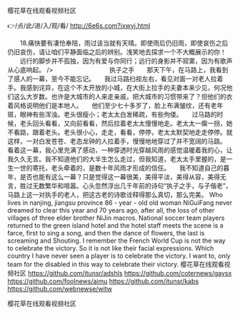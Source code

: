 
樱花草在线观看视频社区




👉/点/此/进/入/观/看/ http://6e6s.com?ixwvj.html




　　18.痛快要有凄怆奉陪，雨过该当就有天晴。即使雨后仍旧雨，即使哀伤之后仍旧哀伤，请让咱们平静面临之后的辨别。浅笑地去探求一个不大概展示的你！
　　远行的脚步并不孤独，因为有爱与你同行；远行的身影并不寂寞，因为有歌声从心底响起。
/>　　　　　　　　　执子之手　　那天下午，在马路上，我看到了感人的一幕，至今不能忘记。　　我过马路扫视左右，看见对面一对老人拉着手。我感到诧异，在这个不太开放的小城，在大街上拉手的夫妻本来少见，何况他们这么大岁数。也许是大城市的人来走亲戚，把大城市的习惯带来了？但他们的衣着风格说明他们是本地人。　　他们至少七十多岁了，脸上布满皱纹，还有老年斑，眼神有些浑浊。老头很瘦小；老太太白发稀疏，有些佝偻。　　过马路的时候，老头回头看看，又向前看看，然后拉着老太太慢慢地走。老太太一瘸一拐，她不看路，跟着老头。老头很小心，走走，看看，停停，老太太默契地走走停停。就这样，一对白发苍苍、老态龙钟的人拉着手，慢慢地地穿过了并不宽阔的马路。　　看着这一幕，我心里充满了感动，一种穿透时光穿越风雨的感觉温暖着我的心，让我久久无言。我不知道他们的大半生怎么走过，但我知道，老太太手里握的，是一生一世的寄托，老头牵着的，是数十年风雨才形成的信任。　　我不知道自己的暮年，是否也能有这么一幕？只是觉得这一幕很美，美得平淡，美得从容，美得无言，胜过无数繁华和喧嚣。心头忽然浮出几千年前的诗句“执子之手，与子偕老”，马路上这一对执手的老人，把这古老的诗歌诠释得那么真切，那么完美。
Who lives in nanjing, jiangsu province 86 - year - old old woman NiGuiFang never dreamed to clear this year and 70 years ago, after all, the loss of other villages of three elder brother NiJin macros.
National soccer team players returned to the green island hotel and the hotel staff meets the scene is a farce, first to sing a song, and then the dance of flowers, the last is screaming and Shouting.
I remember the French World Cup is not the way to celebrate the victory.
So it is not like their facial expressions.
Which country I have never seen a player is to celebrate the victory.
I want to, only team for the disabled in this way to celebrate their victory.
樱花草在线观看视频社区 https://github.com/itunsr/adshls
https://github.com/coternews/gaysx
https://github.com/foolnews/aimu
https://github.com/itunsr/kabs
https://github.com/webnewse/witw





樱花草在线观看视频社区
